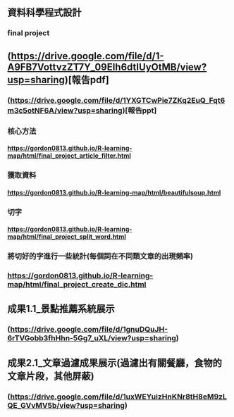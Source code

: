 ## 資料科學程式設計

### final project

## (https://drive.google.com/file/d/1-A9FB7VottvzZT7Y_09EIh6dtIUyOtMB/view?usp=sharing)[報告pdf] 
### (https://drive.google.com/file/d/1YXGTCwPie7ZKq2EuQ_Fqt6m3c5otNF6A/view?usp=sharing)[報告ppt]
###  核心方法
#### https://gordon0813.github.io/R-learning-map/html/final_project_article_filter.html
###  獲取資料
#### https://gordon0813.github.io/R-learning-map/html/beautifulsoup.html
###  切字
####  https://gordon0813.github.io/R-learning-map/html/final_project_split_word.html
### 將切好的字進行一些統計(每個詞在不同類文章的出現頻率)
###  https://gordon0813.github.io/R-learning-map/html/final_project_create_dic.html


## 成果1.1_景點推薦系統展示
### (https://drive.google.com/file/d/1gnuDQuJH-6rTVGobb3fhHhn-5Gg7_uXL/view?usp=sharing)
## 成果2.1_文章過濾成果展示(過濾出有關餐廳，食物的文章片段，其他屏蔽)
### (https://drive.google.com/file/d/1uxWEYuizHnKNr8tH8eM9zLQE_GVvMV5b/view?usp=sharing)

